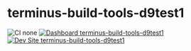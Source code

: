# terminus-build-tools-d9test1

![CI none](https://img.shields.io/badge/ci-none-orange.svg)
[![Dashboard terminus-build-tools-d9test1](https://img.shields.io/badge/dashboard-terminus_build_tools_d9test1-yellow.svg)](https://dashboard.pantheon.io/sites/b3c65222-ad46-4653-992b-c897bb5e371b#dev/code)
[![Dev Site terminus-build-tools-d9test1](https://img.shields.io/badge/site-terminus_build_tools_d9test1-blue.svg)](http://dev-terminus-build-tools-d9test1.pantheonsite.io/)